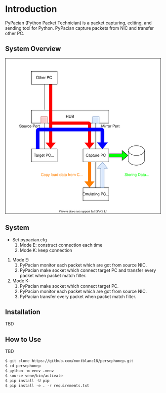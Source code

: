 # Introduction

PyPacian (Python Packet Technician) is a packet capturing, editing, and sending tool for Python.
PyPacian capture packets from NIC and transfer other PC.

## System Overview

![system_overview](./docs/system_overview.svg)



## System

- Set pypacian.cfg
    1. Mode E: construct connection each time
    1. Mode K: keep connection 
1. Mode E:
    1. PyPacian monitor each packet which are got from source NIC.
    1. PyPacian make socket which connect target PC and transfer every packet when packet match filter.
1. Mode K:
    1. PyPacian make socket which connect target PC.
    1. PyPacian monitor each packet which are got from source NIC.
    1. PyPacian transfer every packet when packet match filter.

## Installation
TBD

## How to Use
TBD

```text
$ git clone https://github.com/montblanc18/persephonep.git
$ cd persephonep
$ python -m venv .venv
$ source venv/bin/activate
$ pip install -U pip
$ pip install -e . -r requirements.txt
```